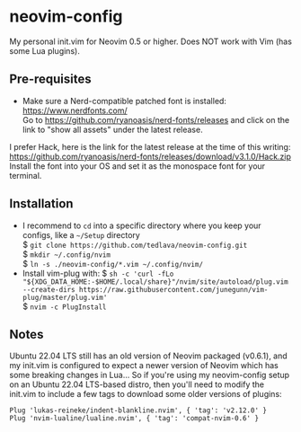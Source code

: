 # neovim-config
My personal init.vim for Neovim 0.5 or higher. Does NOT work with Vim (has some Lua plugins).


## Pre-requisites
- Make sure a Nerd-compatible patched font is installed: https://www.nerdfonts.com/  
Go to https://github.com/ryanoasis/nerd-fonts/releases and click on the link to "show all assets" under the latest release.

I prefer Hack, here is the link for the latest release at the time of this writing:  
https://github.com/ryanoasis/nerd-fonts/releases/download/v3.1.0/Hack.zip  
Install the font into your OS and set it as the monospace font for your terminal.


## Installation
- I recommend to `cd` into a specific directory where you keep your configs, like a `~/Setup` directory  
$ `git clone https://github.com/tedlava/neovim-config.git`  
$ `mkdir ~/.config/nvim`  
$ `ln -s ./neovim-config/*.vim ~/.config/nvim/`  
- Install vim-plug with:
$ `sh -c 'curl -fLo "${XDG_DATA_HOME:-$HOME/.local/share}"/nvim/site/autoload/plug.vim --create-dirs https://raw.githubusercontent.com/junegunn/vim-plug/master/plug.vim'`  
$ `nvim -c PlugInstall`  


## Notes
Ubuntu 22.04 LTS still has an old version of Neovim packaged (v0.6.1), and my init.vim is configured to expect a newer version of Neovim which has some breaking changes in Lua...  So if you're using my neovim-config setup on an Ubuntu 22.04 LTS-based distro, then you'll need to modify the init.vim to include a few tags to download some older versions of plugins:

    Plug 'lukas-reineke/indent-blankline.nvim', { 'tag': 'v2.12.0' }
    Plug 'nvim-lualine/lualine.nvim', { 'tag': 'compat-nvim-0.6' }
